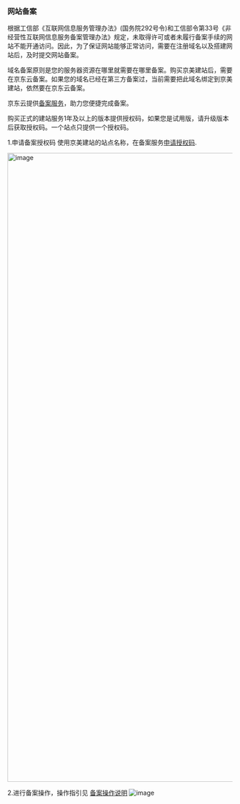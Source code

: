 ### 网站备案  

根据工信部《互联网信息服务管理办法》(国务院292号令)和工信部令第33号《非经营性互联网信息服务备案管理办法》规定，未取得许可或者未履行备案手续的网站不能开通访问。因此，为了保证网站能够正常访问，需要在注册域名以及搭建网站后，及时提交网站备案。    

域名备案原则是您的服务器资源在哪里就需要在哪里备案。购买京美建站后，需要在京东云备案。如果您的域名已经在第三方备案过，当前需要把此域名绑定到京美建站，依然要在京东云备案。
  
京东云提供[备案服务](https://record-console.jdcloud.com/list)，助力您便捷完成备案。

购买正式的建站服务1年及以上的版本提供授权码，如果您是试用版，请升级版本后获取授权码。一个站点只提供一个授权码。

1.申请备案授权码
使用京美建站的站点名称，在备案服务[申请授权码](https://record-console.jdcloud.com/authcode/apply).

<img width="1408" alt="image" src="https://user-images.githubusercontent.com/121211608/213139042-92989860-d723-4518-bbde-d105e54b4c8c.png">

2.进行备案操作，操作指引见 [备案操作说明](https://docs.jdcloud.com/cn/icp-license-service/introduction)
![image](https://user-images.githubusercontent.com/121211608/213140553-d05d0fb3-24df-4633-9b44-98002e3733a8.png)




